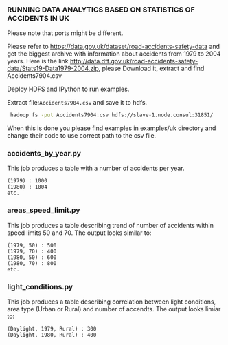 ### RUNNING DATA ANALYTICS BASED ON STATISTICS OF ACCIDENTS IN UK

Please note that ports might be different.

Please refer to https://data.gov.uk/dataset/road-accidents-safety-data and get the biggest archive with information about accidents from 1979 to 2004 years.
Here is the link http://data.dft.gov.uk/road-accidents-safety-data/Stats19-Data1979-2004.zip, please Download it, extract and find Accidents7904.csv 

Deploy HDFS and IPython to run examples.
 
Extract file:```Accidents7904.csv``` and save it to hdfs.
```bash
 hadoop fs -put Accidents7904.csv hdfs://slave-1.node.consul:31851/
```

When this is done you please find examples in examples/uk directory and change their code to use correct path to the csv file.

### accidents_by_year.py
This job produces a table with a number of accidents per year.
```
(1979) : 1000
(1980) : 1004
etc.
```
 
### areas_speed_limit.py
This job produces a table describing trend of number of accidents within speed limits 50 and 70.
The output looks similar to:

```
(1979, 50) : 500
(1979, 70) : 400
(1980, 50) : 600
(1980, 70) : 800
etc.
```

### light_conditions.py
This job produces a table describing correlation between light conditions, area type (Urban or Rural) and number of accendts.
The output looks limiar to:

```
(Daylight, 1979, Rural) : 300
(Daylight, 1980, Rural) : 400
```